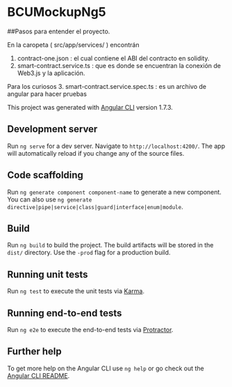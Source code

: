 # BCUMockupNg5

##Pasos para entender el proyecto.

En la caropeta (   src/app/services/   )  encontrán 

1. contract-one.json : el cual contiene el ABI del contracto en solidity.
2. smart-contract.service.ts : que es donde se encuentran la conexión de Web3.js y la aplicación.




Para los curiosos
3. smart-contract.service.spec.ts : es un archivo de angular para hacer pruebas 




This project was generated with [Angular CLI](https://github.com/angular/angular-cli) version 1.7.3.

## Development server

Run `ng serve` for a dev server. Navigate to `http://localhost:4200/`. The app will automatically reload if you change any of the source files.

## Code scaffolding

Run `ng generate component component-name` to generate a new component. You can also use `ng generate directive|pipe|service|class|guard|interface|enum|module`.

## Build

Run `ng build` to build the project. The build artifacts will be stored in the `dist/` directory. Use the `-prod` flag for a production build.

## Running unit tests

Run `ng test` to execute the unit tests via [Karma](https://karma-runner.github.io).

## Running end-to-end tests

Run `ng e2e` to execute the end-to-end tests via [Protractor](http://www.protractortest.org/).

## Further help

To get more help on the Angular CLI use `ng help` or go check out the [Angular CLI README](https://github.com/angular/angular-cli/blob/master/README.md).
